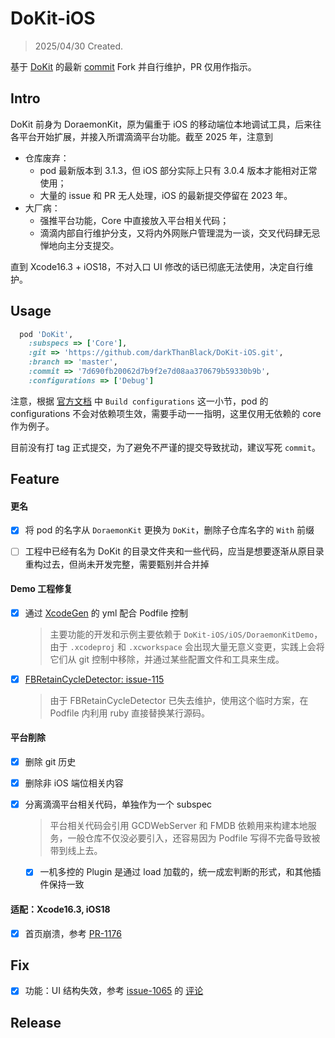 # DoKit-iOS

> 2025/04/30    Created.

基于 [DoKit](https://github.com/didi/DoKit) 的最新 [commit](https://github.com/didi/DoKit/commit/166a1a92c6fd509f6b0ae3e8dd9993f631b05709) Fork 并自行维护，PR 仅用作指示。



## Intro

DoKit 前身为 DoraemonKit，原为偏重于 iOS 的移动端位本地调试工具，后来往各平台开始扩展，并接入所谓滴滴平台功能。截至 2025 年，注意到

* 仓库废弃：
  * pod 最新版本到 3.1.3，但 iOS 部分实际上只有 3.0.4 版本才能相对正常使用；
  * 大量的 issue 和 PR 无人处理，iOS 的最新提交停留在 2023 年。
* 大厂病：
  * 强推平台功能，Core 中直接放入平台相关代码；
  * 滴滴内部自行维护分支，又将内外网账户管理混为一谈，交叉代码肆无忌惮地向主分支提交。

直到 Xcode16.3 + iOS18，不对入口 UI 修改的话已彻底无法使用，决定自行维护。



## Usage

```ruby
  pod 'DoKit',
    :subspecs => ['Core'],
    :git => 'https://github.com/darkThanBlack/DoKit-iOS.git',
    :branch => 'master',
    :commit => '7d690fb20062d7b9f2e7d08aa370679b59330b9b',
    :configurations => ['Debug']
```

注意，根据 [官方文档](https://guides.cocoapods.org/syntax/podfile.html#pod) 中 ``Build configurations`` 这一小节，pod 的 configurations 不会对依赖项生效，需要手动一一指明，这里仅用无依赖的 core 作为例子。

目前没有打 tag 正式提交，为了避免不严谨的提交导致扰动，建议写死 ``commit``。



## Feature

#### 更名

* [x] 将 pod 的名字从 ``DoraemonKit`` 更换为 ``DoKit``，删除子仓库名字的 ``With`` 前缀
* [ ] 工程中已经有名为 DoKit 的目录文件夹和一些代码，应当是想要逐渐从原目录重构过去，但尚未开发完整，需要甄别并合并掉



#### Demo 工程修复

* [x] 通过 [XcodeGen](https://github.com/yonaskolb/XcodeGen) 的 yml 配合 Podfile 控制

  > 主要功能的开发和示例主要依赖于 ``DoKit-iOS/iOS/DoraemonKitDemo``，由于 ``.xcodeproj`` 和 ``.xcworkspace`` 会出现大量无意义变更，实践上会将它们从 git 控制中移除，并通过某些配置文件和工具来生成。

* [x] [FBRetainCycleDetector: issue-115](https://github.com/facebook/FBRetainCycleDetector/issues/115)

  > 由于 FBRetainCycleDetector 已失去维护，使用这个临时方案，在 Podfile 内利用 ruby 直接替换某行源码。



#### 平台削除

* [x] 删除 git 历史

* [x] 删除非 iOS 端位相关内容

* [x] 分离滴滴平台相关代码，单独作为一个 subspec

  > 平台相关代码会引用 GCDWebServer 和 FMDB 依赖用来构建本地服务，一般仓库不仅没必要引入，还容易因为 Podfile 写得不完备导致被带到线上去。

  * [x] 一机多控的 Plugin 是通过 load 加载的，统一成宏判断的形式，和其他插件保持一致




#### 适配：Xcode16.3, iOS18

* [x] 首页崩溃，参考 [PR-1176](https://github.com/didi/DoKit/pull/1176) 



## Fix

* [x] 功能：UI 结构失效，参考 [issue-1065](https://github.com/didi/DoKit/issues/1065) 的 [评论](https://github.com/didi/DoKit/issues/1065#issuecomment-1765564254)





## Release

